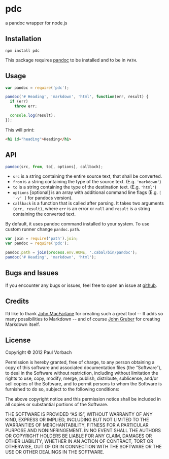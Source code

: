 # pdc

a pandoc wrapper for node.js

## Installation

```
npm install pdc
```

This package requires [pandoc](http://johnmacfarlane.net/pandoc/) to be
installed and to be in `PATH`.

## Usage

```js
var pandoc = require('pdc');

pandoc('# Heading', 'markdown', 'html', function(err, result) {
  if (err)
    throw err;

  console.log(result);
});
```

This will print:

```html
<h1 id="heading">Heading</h1>
```

## API

```js
pandoc(src, from, to[, options], callback);
```

*   `src` is a string containing the entire source text, that shall be
    converted.
*   `from` is a string containing the type of the source text. (E.g.
    `'markdown'`)
*   `to` is a string containing the type of the destination text. (E.g.
    `'html'`)
*   `options` [optional] is an array with additional command line flags (E.g.
    `[ '-v' ]` for pandocs version).
*   `callback` is a function that is called after parsing. It takes two
    arguments `(err, result)`, where `err` is an error or `null` and `result` is
    a string containing the converted text.

By default, it uses pandoc command installed to your system.
To use custom runner change `pandoc.path`.

```js
var join = require('path').join;
var pandoc = require('pdc');

pandoc.path = join(process.env.HOME, '.cabal/bin/pandoc');
pandoc('# Heading', 'markdown', 'html');
```

## Bugs and Issues

If you encounter any bugs or issues, feel free to open an issue at
[github](https://github.com/pvorb/node-pdc/issues).

## Credits

I’d like to thank [John MacFarlane](http://johnmacfarlane.net/) for creating
such a great tool -- It adds so many possibilities to Markdown -- and of course
[John Gruber](http://daringfireball.net/) for creating Markdown itself.

## License

Copyright © 2012 Paul Vorbach

Permission is hereby granted, free of charge, to any person obtaining a copy of
this software and associated documentation files (the “Software”), to deal in
the Software without restriction, including without limitation the rights to
use, copy, modify, merge, publish, distribute, sublicense, and/or sell copies of
the Software, and to permit persons to whom the Software is furnished to do so,
subject to the following conditions:

The above copyright notice and this permission notice shall be included in all
copies or substantial portions of the Software.

THE SOFTWARE IS PROVIDED “AS IS”, WITHOUT WARRANTY OF ANY KIND, EXPRESS OR
IMPLIED, INCLUDING BUT NOT LIMITED TO THE WARRANTIES OF MERCHANTABILITY, FITNESS
FOR A PARTICULAR PURPOSE AND NONINFRINGEMENT. IN NO EVENT SHALL THE AUTHORS OR
COPYRIGHT HOLDERS BE LIABLE FOR ANY CLAIM, DAMAGES OR OTHER LIABILITY, WHETHER
IN AN ACTION OF CONTRACT, TORT OR OTHERWISE, OUT OF OR IN CONNECTION WITH THE
SOFTWARE OR THE USE OR OTHER DEALINGS IN THE SOFTWARE.
